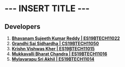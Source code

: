 # --- INSERT TITLE ---



## <b>Developers</b>

1. <a href = "https://github.com/Sujeeth13"> <b>Bhavanam Sujeeth Kumar Reddy | ES19BTECH11022</b> </a> <br>
2. <a href = "https://github.com/G-Sidhardha"> <b>Grandhi Sai Sidhardha | CS19BTECH11050</b> </a> <br>
3. <a href = "https://github.com/KrishnKher"> <b>Krishn Vishwas Kher | ES19BTECH11015</b> </a> <br>
4. <a href = "https://github.com/chandra3000"> <b>Mukkavalli Bharat Chandra | ES19BTECH11016</b> </a> <br>
5. <a href = "https://github.com/Akhil06042002"> <b>Mylavarapu Sri Akhil | ES19BTECH11014</b> </a> <br>
